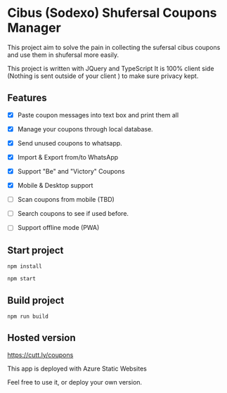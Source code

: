 # Cibus (Sodexo) Shufersal Coupons Manager

This project aim to solve the pain in collecting the sufersal cibus coupons and use them in shufersal more easily.

This project is written with JQuery and TypeScript
It is 100% client side (Nothing is sent outside of your client ) to make sure privacy kept.

## Features

- [x] Paste coupon messages into text box and print them all

- [x] Manage your coupons through local database.

- [x] Send unused coupons to whatsapp.

- [x] Import & Export from/to WhatsApp

- [x] Support "Be" and "Victory" Coupons

- [x] Mobile & Desktop support

- [ ] Scan coupons from mobile (TBD)

- [ ] Search coupons to see if used before.


- [ ] Support offline mode (PWA)




## Start project

`npm install`

`npm start`

## Build project

`npm run build`

## Hosted version

https://cutt.ly/coupons

This app is deployed with Azure Static Websites

Feel free to use it, or deploy your own version.
